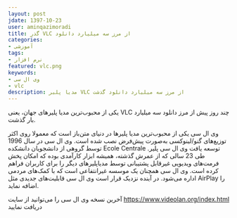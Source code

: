 ```yaml
---
layout: post  
jdate: 1397-10-23
user: aminqazimoradi
title: گذر VLC از مرز سه میلیارد دانلود
categories:
- آموزشی
tags:
- نرم افزار
featured: vlc.png
keywords:
- وی ال سی
- vlc
description: مدیا پلیر VLC از مرز سه میلیارد دانلود گذشت
---
```

 
یکی از محبوب‌ترین مدیا پلیرهای جهان، یعنی VLC چند روز پیش از مرز دانلود سه میلیارد بار گذشت.

وی ال سی یکی از محبوب‌ترین مدیا پلیرها در دنیای متن‌باز است که معمولا روی اکثر توزیع‌های گنو/لینوکسی به‌صورت پیش‌فرض نصب شده است.
وی ال سی در سال 1996 توسط گروهی از دانشجویان دانشکده Ecole Centrale .توسعه یافت
وی ال سی پلیر طی 23 سالی که از عمرش گذشته، همیشه ابزار کارآمدی بوده که امکان پخش فرمت‌های ویدیویی غیرقابل پشتیبانی توسط مدیاپلیرهای دیگر را برای کاربران فراهم کرده است.
وی ال سی همچنان یک موسسه غیرانتفاعی است که با کمک‌های مردمی اداره می‌شود.
در آینده نزدیک قرار است وی ال سی قابلیت‌های جدیدی مثل AirPlay را اضافه نماید.

آخرین نسخه وی ال سی را می‌توانید از سایت https://www.videolan.org/index.html دریافت نمایید
